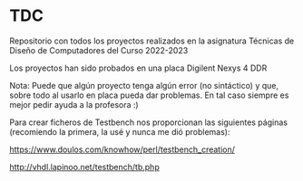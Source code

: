 # TDC
Repositorio con todos los proyectos realizados en la asignatura Técnicas de Diseño de Computadores del Curso 2022-2023

Los proyectos han sido probados en una placa Digilent Nexys 4 DDR

Nota: Puede que algún proyecto tenga algún error (no sintáctico) y que, sobre todo al usarlo en placa pueda dar problemas. En tal caso siempre es mejor pedir ayuda a la profesora :)

Para crear ficheros de Testbench nos proporcionan las siguientes páginas (recomiendo la primera, la usé y nunca me dió problemas):

https://www.doulos.com/knowhow/perl/testbench_creation/


http://vhdl.lapinoo.net/testbench/tb.php
